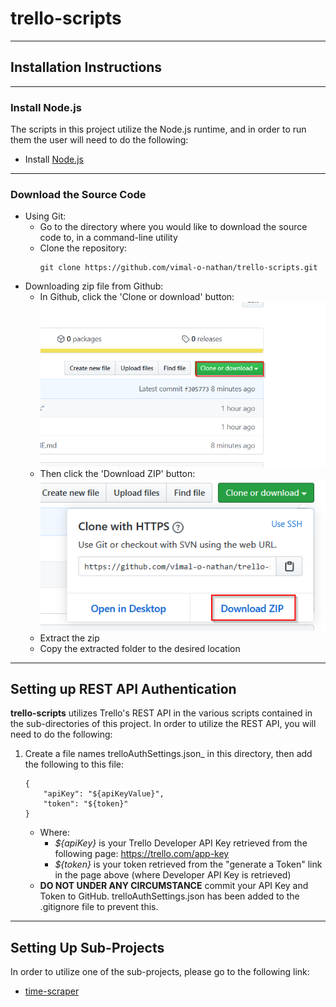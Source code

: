 # trello-scripts

---
## Installation Instructions

---
### Install Node.js
The scripts in this project utilize the Node.js runtime, and in order to run them the user will need to do the following:

- Install [Node.js](https://nodejs.org/)

---
### Download the Source Code
- Using Git:
    - Go to the directory where you would like to download the source code to, in a command-line utility
    - Clone the repository:
        ```
        git clone https://github.com/vimal-o-nathan/trello-scripts.git
        ```
- Downloading zip file from Github:
    - In Github, click the 'Clone or download' button:
    ![Clone or download button](img/main/cloneOrDownload.png)
    - Then click the 'Download ZIP' button:
    ![Download ZIP](/img/main/downloadZip.png)
    - Extract the zip
    - Copy the extracted folder to the desired location

---
## Setting up REST API Authentication
**trello-scripts** utilizes Trello's REST API in the various scripts contained in the sub-directories of this project. In order to utilize the REST API, you will need to do the following:

1. Create a file names trelloAuthSettings.json_ in this directory, then add the following to this file:
    ```
    {
        "apiKey": "${apiKeyValue}",
        "token": "${token}"
    }
    ```

    * Where:
        * _${apiKey}_ is your Trello Developer API Key retrieved from the following page:
            https://trello.com/app-key
        * _${token}_ is your token retrieved from the "generate a Token" link in the page above (where Developer API Key is retrieved)
    * **DO NOT UNDER ANY CIRCUMSTANCE** commit your API Key and Token to GitHub. trelloAuthSettings.json has been added to the .gitignore file to prevent this.

---
## Setting Up Sub-Projects

In order to utilize one of the sub-projects, please go to the following link:

- [time-scraper](time-scraper)